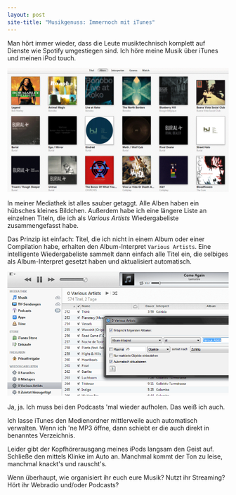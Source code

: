 ```yaml
---
layout: post
site-title: "Musikgenuss: Immernoch mit iTunes"
---
```

Man hört immer wieder, dass die Leute musiktechnisch komplett auf Dienste wie Spotify umgestiegen sind. Ich höre meine Musik über iTunes und meinen iPod touch.

[![iTunes: Various Artists](/img/posts/itunes-album-cover.png)](/img/posts/itunes-album-cover.png)

In meiner Mediathek ist alles sauber getaggt. Alle Alben haben ein hübsches kleines Bildchen. Außerdem habe ich eine längere Liste an einzelnen Titeln, die ich als _Various Artists_ Wiedergabeliste zusammengefasst habe.

Das Prinzip ist einfach: Titel, die ich nicht in einem Album oder einer Compilation habe, erhalten den Album-Interpret `Various Artists`. Eine intelligente Wiedergabeliste sammelt dann einfach alle Titel ein, die selbiges als Album-Interpret gesetzt haben und aktualisiert automatisch.

[![iTunes: Various Artists](/img/posts/itunes-various-artists.png)](/img/posts/itunes-various-artists.png)

Ja, ja. Ich muss bei den Podcasts 'mal wieder aufholen. Das weiß ich auch.

Ich lasse iTunes den Medienordner mittlerweile auch automatisch verwalten. Wenn ich 'ne MP3 öffne, dann schiebt er die auch direkt in benanntes Verzeichnis.

Leider gibt der Kopfhörerausgang meines iPods langsam den Geist auf. Schließe den mittels Klinke im Auto an. Manchmal kommt der Ton zu leise, manchmal knackt's und rauscht's.

Wenn überhaupt, wie organisiert ihr euch eure Musik? Nutzt ihr Streaming? Hört ihr Webradio und/oder Podcasts?
